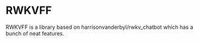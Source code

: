 # RWKVFF
RWKVFF is a library based on harrisonvanderbyl/rwkv_chatbot which has a bunch of neat features.
